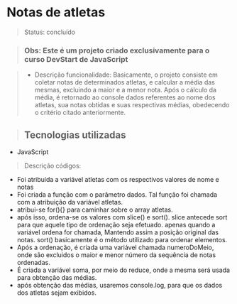 <h1>Notas de atletas</h1>

> Status: concluído

>   ### Obs: Este é um projeto criado exclusivamente para o curso DevStart de JavaScript

> + Descrição funcionalidade: Basicamente, o projeto consiste em coletar notas de determinados atletas, e calcular a média das mesmas, excluindo a maior e a menor nota.
   Após o cálculo da média, é retornado ao console dados referentes ao nome dos atletas, sua notas obtidas e suas respectivas médias, obedecendo o critério
   citado anteriormente.

>   ## Tecnologias utilizadas

   + JavaScript

> Descrição códigos:

+ Foi atribuída a variável atletas com os respectivos valores de nome e notas
+ Foi criada a função com o parâmetro dados. Tal função foi chamada com a atribuição da variável atletas.
+ atribui-se for(){} para caminhar sobre o array atletas.
+ após isso, ordena-se os valores com slice() e sort(). slice antecede sort para que aquele tipo de ordenação seja efetuado.
  apenas quando a variável ordena for chamada, Mantendo assim a posição original das notas. sort() basicamente é o método utilizado para ordenar elementos.
+ Após a ordenação, é criada uma variável chamada numeroDoMeio, onde são excluidos o maior e menor número da sequência de notas ordenadas.
+ É criada a variável soma, por meio do reduce, onde a mesma será usada para obtenção das médias.
+ após obtenção das médias, usaremos console.log, para que os dados dos atletas sejam exibidos.

  

